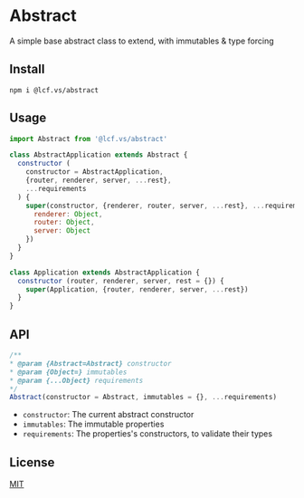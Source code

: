 # <a name="reference">Abstract</a>

A simple base abstract class to extend, with immutables & type forcing

## <a name="install">Install</a>

`npm i @lcf.vs/abstract`

## <a name="usage">Usage</a>

```js
import Abstract from '@lcf.vs/abstract'

class AbstractApplication extends Abstract {
  constructor (
    constructor = AbstractApplication,
    {router, renderer, server, ...rest},
    ...requirements
  ) {
    super(constructor, {renderer, router, server, ...rest}, ...requirements, {
      renderer: Object,
      router: Object,
      server: Object
    })
  }
}

class Application extends AbstractApplication {
  constructor (router, renderer, server, rest = {}) {
    super(Application, {router, renderer, server, ...rest})
  }
}
```

## <a name="api">API</a>

```js
/**
* @param {Abstract=Abstract} constructor
* @param {Object=} immutables
* @param {...Object} requirements
*/
Abstract(constructor = Abstract, immutables = {}, ...requirements)
```

 * `constructor`: The current abstract constructor 
 * `immutables`: The immutable properties
 * `requirements`: The properties's constructors, to validate their types

## <a name="license">License</a>

[MIT](https://github.com/Lcfvs/content-handler/blob/master/licence.md)
